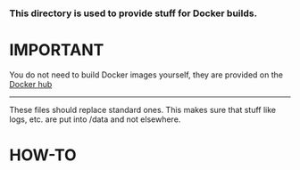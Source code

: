 ### This directory is used to provide stuff for Docker builds.

# IMPORTANT
You do not need to build Docker images yourself, they are provided on the [Docker hub](https://hub.docker.com/u/defaltsimon/)

---
These files should replace standard ones. This makes sure that stuff like logs, etc. are put into /data and not elsewhere.

# HOW-TO
